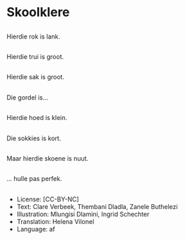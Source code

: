 # Skoolklere

##
Hierdie rok is lank.

##
Hierdie trui is groot.

##
Hierdie sak is groot.

##
Die gordel is...

##
Hierdie hoed is klein.

##
Die sokkies is kort.

##
Maar hierdie skoene is nuut.

##
... hulle pas perfek.

##
* License: [CC-BY-NC]
* Text: Clare Verbeek, Thembani Dladla, Zanele Buthelezi
* Illustration: Mlungisi Dlamini, Ingrid Schechter
* Translation: Helena Vilonel
* Language: af

